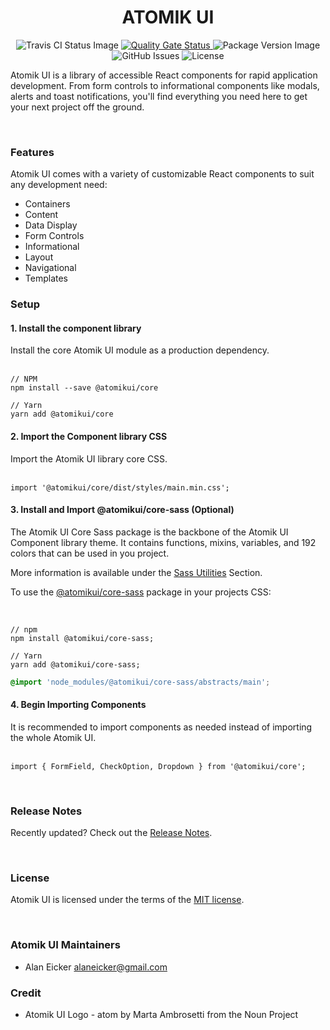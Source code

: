 <h1 id="brand-heading" align="center">
  ATOMIK UI
</h1>

<div id="status-images">
  <p align="center">
      <img src="https://travis-ci.com/atomikui/atomikui-core.svg?branch=master" alt="Travis CI Status Image" />
    <a href="https://sonarcloud.io/dashboard?id=atomikui_atomikui-core">
      <img src="https://sonarcloud.io/api/project_badges/measure?project=atomikui_atomikui-core&metric=alert_status" alt="Quality Gate Status" />
    </a>
    <img src="https://badgen.net/npm/v/@atomikui/core" alt="Package Version Image" />
    <img alt="GitHub Issues" src="https://img.shields.io/github/issues-raw/atomikui/atomikui-core" />
    <img alt="License" src="https://img.shields.io/github/license/atomikui/atomikui-core" />
  </p>
</div>

Atomik UI is a library of accessible React components for rapid application development. From form controls to informational components like modals, alerts and toast notifications, you'll find everything you need here to get your next project off the ground.

<br />

### Features

Atomik UI comes with a variety of customizable React components to suit any development need:

- Containers
- Content
- Data Display
- Form Controls
- Informational
- Layout
- Navigational
- Templates

### Setup

#### 1. Install the component library

Install the core Atomik UI module as a production dependency.
<br /><br />

```shell
// NPM
npm install --save @atomikui/core

// Yarn
yarn add @atomikui/core
```

#### 2. Import the Component library CSS

Import the Atomik UI library core CSS.
<br /><br />

```shell
import '@atomikui/core/dist/styles/main.min.css';
```

#### 3. Install and Import @atomikui/core-sass (Optional)

The Atomik UI Core Sass package is the backbone of the Atomik UI Component library theme. It contains functions, mixins, variables, and 192 colors that can be used in you project.

More information is available under the [Sass Utilities](https://www.atomikui.com/#/Sass%20Utilities) Section.

To use the [@atomikui/core-sass](https://www.npmjs.com/package/@atomikui/core-sass) package in your projects CSS:

<br />

```shell
// npm
npm install @atomikui/core-sass;

// Yarn
yarn add @atomikui/core-sass;
```

```css
@import 'node_modules/@atomikui/core-sass/abstracts/main';
```

#### 4. Begin Importing Components

It is recommended to import components as needed instead of importing the whole Atomik UI.
<br /><br />

```shell
import { FormField, CheckOption, Dropdown } from '@atomikui/core';
```

<br />

### Release Notes

Recently updated? Check out the [Release Notes](https://github.com/atomikui/atomikui-core/releases).

<br />

### License

Atomik UI is licensed under the terms of the [MIT license](https://github.com/atomikui/atomikui-core/blob/master/LICENSE).

<br />

### Atomik UI Maintainers

- Alan Eicker [alaneicker@gmail.com](mailto:alaneicker@gmail.com)

### Credit

- Atomik UI Logo - atom by Marta Ambrosetti from the Noun Project
